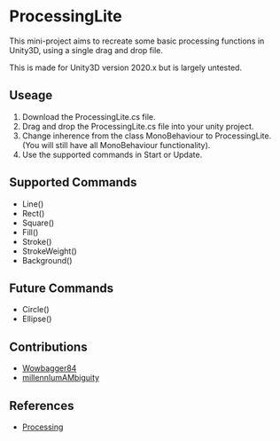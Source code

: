 # ProcessingLite

This mini-project aims to recreate some basic processing functions in Unity3D, using a single drag and drop file.

This is made for Unity3D version 2020.x but is largely untested.


## Useage
1. Download the ProcessingLite.cs file.
2. Drag and drop the ProcessingLite.cs file into your unity project.
3. Change inherence from the class MonoBehaviour to ProcessingLite.  
   (You will still have all MonoBehaviour functionality).
4. Use the supported commands in Start or Update.


## Supported Commands
- Line()
- Rect()
- Square()
- Fill()
- Stroke()
- StrokeWeight()
- Background()

## Future Commands
- Circle()
- Ellipse()


## Contributions
- [Wowbagger84](https://github.com/wowbagger84)
- [millennIumAMbiguity](https://github.com/millennIumAMbiguity)


## References
- [Processing](https://processing.org/)
